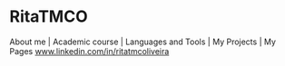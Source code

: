 # RitaTMCO
About me | Academic course | Languages and Tools | My Projects | My Pages
www.linkedin.com/in/ritatmcoliveira

